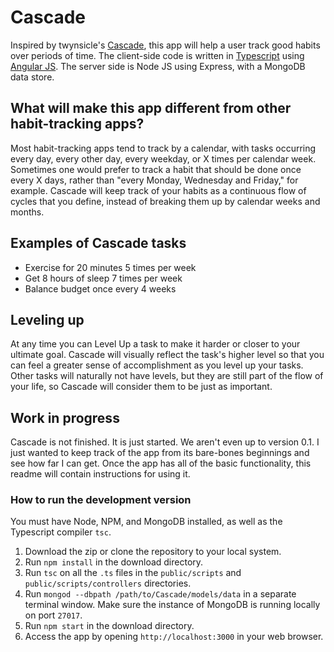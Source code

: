 # Cascade

Inspired by twynsicle's [Cascade](https://github.com/twynsicle/Cascade), this app will help a user track good habits
over periods of time. The client-side code is written in [Typescript](http://www.typescriptlang.org/) using [Angular JS](https://angularjs.org/).
The server side is Node JS using Express, with a MongoDB data store.

## What will make this app different from other habit-tracking apps?

Most habit-tracking apps tend to track by a calendar, with tasks occurring every day, every other day, every weekday,
or X times per calendar week. Sometimes one would prefer to track a habit that should be done once every X days, rather
than "every Monday, Wednesday and Friday," for example. Cascade will keep track of your habits as a continuous flow of
cycles that you define, instead of breaking them up by calendar weeks and months.

## Examples of Cascade tasks

* Exercise for 20 minutes 5 times per week
* Get 8 hours of sleep 7 times per week
* Balance budget once every 4 weeks

## Leveling up

At any time you can Level Up a task to make it harder or closer to your ultimate goal. Cascade will visually reflect the
task's higher level so that you can feel a greater sense of accomplishment as you level up your tasks. Other tasks will
naturally not have levels, but they are still part of the flow of your life, so Cascade will consider them to be just as
important.

## Work in progress

Cascade is not finished. It is just started. We aren't even up to version 0.1. I just wanted to keep track of the
app from its bare-bones beginnings and see how far I can get. Once the app has all of the basic functionality, this
readme will contain instructions for using it.

### How to run the development version

You must have Node, NPM, and MongoDB installed, as well as the Typescript compiler `tsc`.

1. Download the zip or clone the repository to your local system.
2. Run `npm install` in the download directory.
3. Run `tsc` on all the `.ts` files in the `public/scripts` and `public/scripts/controllers` directories.
4. Run `mongod --dbpath /path/to/Cascade/models/data` in a separate terminal window. Make sure the instance of MongoDB
is running locally on port `27017`.
5. Run `npm start` in the download directory.
6. Access the app by opening `http://localhost:3000` in your web browser.